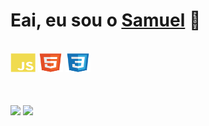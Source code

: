 
  <h1>Eai, eu sou o <a href="https://www.linkedin.com/in/samuel-battisti-63b580225/">Samuel</a> 👋 </h1>
<div ><br>
  <img align="center"  height="30" width="40" src="https://raw.githubusercontent.com/devicons/devicon/master/icons/javascript/javascript-plain.svg">  
  <img align="center" height="30" width="40" src="https://raw.githubusercontent.com/devicons/devicon/master/icons/html5/html5-original.svg">
  <img align="center" height="30" width="40" src="https://raw.githubusercontent.com/devicons/devicon/master/icons/css3/css3-original.svg">
 <br><br><br><br>
</div>
<div>
<img width=55% align="center"  src="https://github-readme-streak-stats.herokuapp.com?user=Samuelbattisti&theme=highcontrast&mode=weekly" />
<img width=40% align="center" src="https://github-readme-stats-git-main-rafaelalexandrino.vercel.app/api/top-langs/?username=Samuelbattisti&show_icons=true&theme=highcontrast&layout=compact" />
</div>

  

